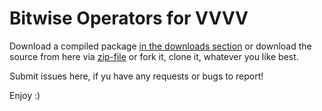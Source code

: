 # Bitwise Operators for VVVV

Download a compiled package [in the downloads section](/downloads) or download
the source from here via [zip-file](/zipball/master) or fork it, clone it,
whatever you like best.


Submit issues here, if yu have any requests or bugs to report!


Enjoy :)